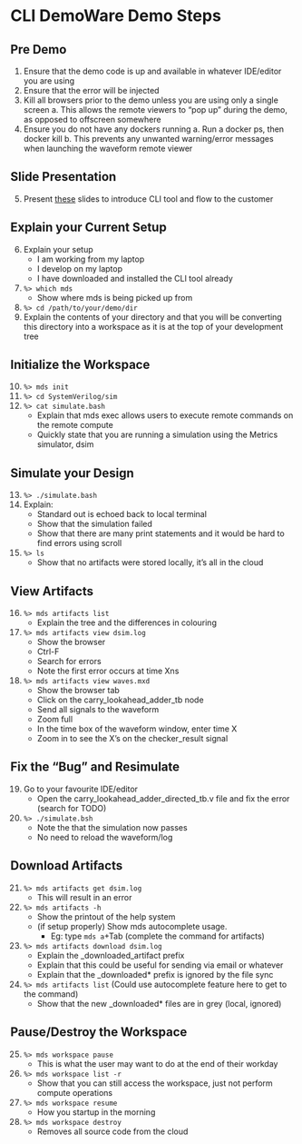 # CLI DemoWare Demo Steps
## Pre Demo
1.	Ensure that the demo code is up and available in whatever IDE/editor you are using
2.	Ensure that the error will be injected
3.	Kill all browsers prior to the demo unless you are using only a single screen
a.	This allows the remote viewers to “pop up” during the demo, as opposed to offscreen somewhere
4.	Ensure you do not have any dockers running
a.	Run a docker ps, then docker kill <Container ID>
b.	This prevents any unwanted warning/error messages when launching the waveform remote viewer

## Slide Presentation
5.	Present [these](https://docs.google.com/presentation/d/10VMnPzHgIM-8Bum0mlnw_p5UehZvZfiTS9GyfzDa8fw/edit?usp=sharing) slides to introduce CLI tool and flow to the customer

## Explain your Current Setup
6.	Explain your setup
    * I am working from my laptop
    * I develop on my laptop
    * I have downloaded and installed the CLI tool already
7.	`%> which mds`
    * Show where mds is being picked up from 
8.	`%> cd /path/to/your/demo/dir`
9.	Explain the contents of your directory and that you will be converting this directory into a workspace as it is at the top of your development tree

## Initialize the Workspace
10.	`%> mds init`
11.	`%> cd SystemVerilog/sim`
12.	`%> cat simulate.bash`
    * Explain that mds exec allows users to execute remote commands on the remote compute
    * Quickly state that you are running a simulation using the Metrics simulator, dsim

## Simulate your Design
13.	`%> ./simulate.bash`
14.	Explain: 
    * Standard out is echoed back to local terminal
    * Show that the simulation failed
    * Show that there are many print statements and it would be hard to find errors using scroll
15.	`%> ls` 
    * Show that no artifacts were stored locally, it’s all in the cloud
  
## View Artifacts
16.	`%> mds artifacts list`
    * Explain the tree and the differences in colouring
17.	`%> mds artifacts view dsim.log` 
    * Show the browser
    * Ctrl-F 
    * Search for errors
    * Note the first error occurs at time Xns
18.	`%> mds artifacts view waves.mxd`
    * Show the browser tab
    * Click on the carry_lookahead_adder_tb node
    * Send all signals to the waveform
    *  Zoom full 
    * In the time box of the waveform window, enter time X
    * Zoom in to see the X’s on the checker_result signal

## Fix the “Bug” and Resimulate
19.	Go to your favourite IDE/editor
    * Open the carry_lookahead_adder_directed_tb.v file and fix the error (search for TODO)
20.	`%> ./simulate.bsh`
    * Note the that the simulation now passes
    * No need to reload the waveform/log

## Download Artifacts
21.	`%> mds artifacts get dsim.log`
    * This will result in an error
22.	`%> mds artifacts -h` 
    * Show the printout of the help system
    * (if setup properly) Show mds autocomplete usage. 
      * Eg: type `mds a`+Tab (complete the command for artifacts) 
23.	`%> mds artifacts download dsim.log`
    * Explain the _downloaded_artifact prefix
    * Explain that this could be useful for sending via email or whatever
    * Explain that the _downloaded* prefix is ignored by the file sync
24.	`%> mds artifacts list`  (Could use autocomplete feature here to get to the command)
    * Show that the new _downloaded* files are in grey (local, ignored)

## Pause/Destroy the Workspace
25.	`%> mds workspace pause`
    * This is what the user may want to do at the end of their workday
26.	`%> mds workspace list -r`
    * Show that you can still access the workspace, just not perform compute operations
27.	`%> mds workspace resume`
    * How you startup in the morning
28.	`%> mds workspace destroy`
    * Removes all source code from the cloud


